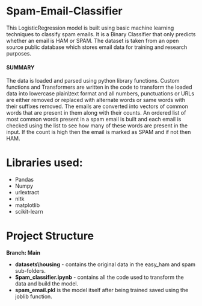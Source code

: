 # Spam-Email-Classifier
This LogisticRegression model is built using basic machine learning techniques to classify spam emails. It is a Binary Classifier that only predicts whether an email is HAM or SPAM. The dataset is taken from an open source public database which stores email data for training and research purposes. 

#### SUMMARY
The data is loaded and parsed using python library functions. Custom functions and Transformers are written in the code to transform the loaded data into lowercase plain\text format and all numbers, punctuations or URLs are either removed or replaced with alternate words or same words with their suffixes removed. The emails are converted into vectors of common words that are present in them along with their counts. An ordered list of most common words present in a spam email is built and each email is checked using the list to see how many of these words  are present in the input. If the count is high then the email is marked as SPAM and if not then HAM.

# Libraries used:
- Pandas 
- Numpy
- urlextract
- nltk
- matplotlib
- scikit-learn

# Project Structure
**Branch: Main**
- **datasets\housing** - contains the original data in the easy_ham and spam sub-folders.
- **Spam_classifier.ipynb** - contains all the code used to transform the data and build the model.
- **spam_email.pkl** is the model itself after being trained saved using the joblib function.
